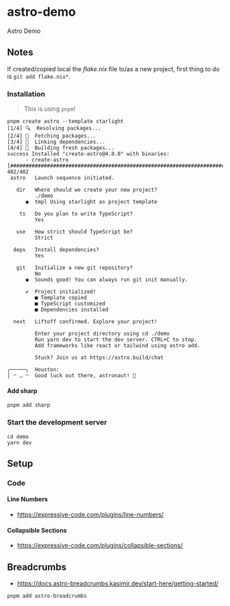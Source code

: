 # astro-demo

Astro Demo

## Notes

If created/copied local the *flake.nix* file to/as a new project, first thing to do is `git add flake.nix*`.

### Installation

> This is using `pnpm`!

```shell
pnpm create astro --template starlight
[1/4] 🔍  Resolving packages...
[2/4] 🚚  Fetching packages...
[3/4] 🔗  Linking dependencies...
[4/4] 🔨  Building fresh packages...
success Installed "create-astro@4.8.0" with binaries:
      - create-astro
[###########################################################################################################] 402/402
 astro   Launch sequence initiated.

   dir   Where should we create your new project?
         ./demo
      ◼  tmpl Using starlight as project template

    ts   Do you plan to write TypeScript?
         Yes

   use   How strict should TypeScript be?
         Strict

  deps   Install dependencies?
         Yes

   git   Initialize a new git repository?
         No
      ◼  Sounds good! You can always run git init manually.

      ✔  Project initialized!
         ■ Template copied
         ■ TypeScript customized
         ■ Dependencies installed

  next   Liftoff confirmed. Explore your project!

         Enter your project directory using cd ./demo
         Run yarn dev to start the dev server. CTRL+C to stop.
         Add frameworks like react or tailwind using astro add.

         Stuck? Join us at https://astro.build/chat

╭─────╮  Houston:
│ ◠ ◡ ◠  Good luck out there, astronaut! 🚀
```

#### Add sharp

```shell
pnpm add sharp
```

### Start the development server

```shell
cd demo
yarn dev
```

## Setup

### Code

#### Line Numbers

- https://expressive-code.com/plugins/line-numbers/

#### Collapsible Sections

- https://expressive-code.com/plugins/collapsible-sections/

## Breadcrumbs

- https://docs.astro-breadcrumbs.kasimir.dev/start-here/getting-started/

```shell
pnpm add astro-breadcrumbs
```